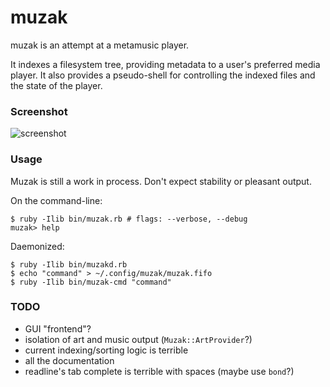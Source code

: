muzak
=====

muzak is an attempt at a metamusic player.

It indexes a filesystem tree, providing metadata to a user's preferred media
player. It also provides a pseudo-shell for controlling the indexed files
and the state of the player.

### Screenshot

![screenshot](https://sr.ht/A-oS.png)

### Usage

Muzak is still a work in process. Don't expect stability or pleasant output.

On the command-line:

```shell
$ ruby -Ilib bin/muzak.rb # flags: --verbose, --debug
muzak> help
```

Daemonized:

```shell
$ ruby -Ilib bin/muzakd.rb
$ echo "command" > ~/.config/muzak/muzak.fifo
$ ruby -Ilib bin/muzak-cmd "command"
```

### TODO

* GUI "frontend"?
* isolation of art and music output (`Muzak::ArtProvider`?)
* current indexing/sorting logic is terrible
* all the documentation
* readline's tab complete is terrible with spaces (maybe use `bond`?)

